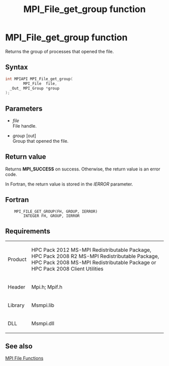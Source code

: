 ﻿---
title: MPI_File_get_group function
TOCTitle: MPI_File_get_group function
ms:assetid: d4fb24d9-b010-4d3e-8a0b-d7269ebd6e38
ms:mtpsurl: https://msdn.microsoft.com/en-us/library/Dn473315(v=VS.85)
ms:contentKeyID: 59360861
ms.date: 03/28/2018
mtps_version: v=VS.85
f1_keywords:
- MPI_FILE_GET_GROUP
- mpif/MPI_File_get_group
- mpi/MPI_FILE_GET_GROUP
dev_langs:
- C++
- C
---

# MPI\_File\_get\_group function

Returns the group of processes that opened the file.

## Syntax

``` c++
int MPIAPI MPI_File_get_group(
        MPI_File  file,
  _Out_ MPI_Group *group
);
```

## Parameters

  - *file*  
    File handle.

  - *group* \[out\]  
    Group that opened the file.

## Return value

Returns **MPI\_SUCCESS** on success. Otherwise, the return value is an error code.

In Fortran, the return value is stored in the *IERROR* parameter.

## Fortran

``` FORTRAN
    MPI_FILE_GET_GROUP(FH, GROUP, IERROR)
        INTEGER FH, GROUP, IERROR
```

## Requirements

<table>
<colgroup>
<col  />
<col  />
</colgroup>
<tbody>
<tr class="odd">
<td><p>Product</p></td>
<td><p>HPC Pack 2012 MS-MPI Redistributable Package, HPC Pack 2008 R2 MS-MPI Redistributable Package, HPC Pack 2008 MS-MPI Redistributable Package or HPC Pack 2008 Client Utilities</p></td>
</tr>
<tr class="even">
<td><p>Header</p></td>
<td>Mpi.h;
Mpif.h</td>
</tr>
<tr class="odd">
<td><p>Library</p></td>
<td>Msmpi.lib</td>
</tr>
<tr class="even">
<td><p>DLL</p></td>
<td>Msmpi.dll</td>
</tr>
</tbody>
</table>


## See also

[MPI File Functions](mpi-file-functions.md)

